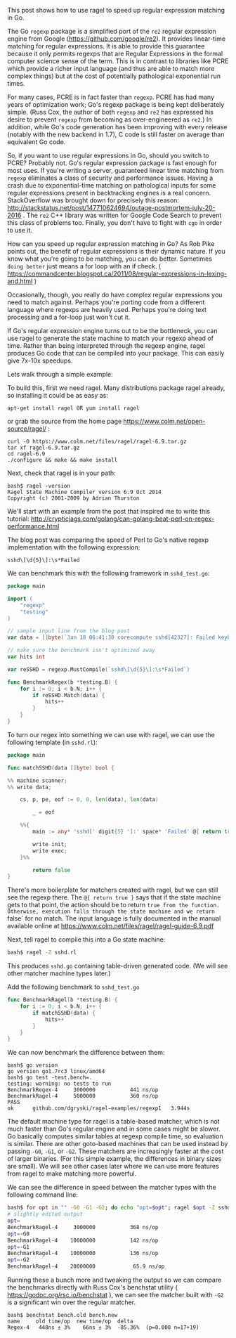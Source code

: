 
This post shows how to use ragel to speed up regular expression matching in Go.

The Go `regexp` package is a simplified port of the `re2` regular expression
engine from Google (https://github.com/google/re2).  It provides linear-time
matching for regular expressions.  It is able to provide this guarantee because
it only permits regexps that are Regular Expressions in the formal computer
science sense of the term. This is in contrast to libraries like PCRE which
provide a richer input language (and thus are able to match more complex
things) but at the cost of potentially pathological exponential run times.

For many cases, PCRE is in fact faster than `regexp`.  PCRE has had many years
of optimization work; Go's regexp package is being kept deliberately simple.
(Russ Cox, the author of both `regexp` and `re2` has expressed his desire to
prevent `regexp` from becoming as over-engineered as `re2`.)  In addition,
while Go's code generation has been improving with every release (notably with
the new backend in 1.7), C code is still faster on average than equivalent Go
code.

So, if you want to use regular expressions in Go, should you switch to PCRE?
Probably not.  Go's regular expression package is fast enough for most uses. If
you're writing a server, guaranteed linear time matching from `regexp`
eliminates a class of security and performance issues.  Having a crash due to
exponential-time matching on pathological inputs for some regular expressions
present in backtracking engines is a real concern.  StackOverflow was brought
down for precisely this reason:
http://stackstatus.net/post/147710624694/outage-postmortem-july-20-2016 . The
`re2` C++ library was written for Google Code Search to prevent this class of
problems too.  Finally, you don't have to fight with `cgo` in order to use it.

How can you speed up regular expression matching in Go? As Rob Pike points out,
the benefit of regular expressions is their dynamic nature.  If you know what
you're going to be matching, you can do better.  Sometimes `doing better` just
means a for loop with an if check. (
https://commandcenter.blogspot.ca/2011/08/regular-expressions-in-lexing-and.html
)

Occasionally, though, you really do have complex regular expressions you need to
match against. Perhaps you're porting code from a different language where
regexps are heavily used.  Perhaps you're doing text processing and a for-loop
just won't cut it.

If Go's regular expression engine turns out to be the bottleneck, you can use
ragel to generate the state machine to match your regexp ahead of time.  Rather
than being interpreted through the regexp engine, ragel produces Go code that
can be compiled into your package.  This can easily give 7x-10x speedups.

Lets walk through a simple example:

To build this, first we need ragel.  Many distributions package ragel already,
so installing it could be as easy as:
```
apt-get install ragel OR yum install ragel
```

or grab the source from the home page https://www.colm.net/open-source/ragel/ :

```
curl -O https://www.colm.net/files/ragel/ragel-6.9.tar.gz
tar xf ragel-6.9.tar.gz 
cd ragel-6.9
./configure && make && make install
```

Next, check that ragel is in your path:

```
bash$ ragel -version
Ragel State Machine Compiler version 6.9 Oct 2014
Copyright (c) 2001-2009 by Adrian Thurston
```

We'll start with an example from the post that inspired me to write this
tutorial: http://crypticjags.com/golang/can-golang-beat-perl-on-regex-performance.html

The blog post was comparing the speed of Perl to Go's native regexp implementation
with the following expression:

`sshd\[\d{5}\]:\s*Failed`

We can benchmark this with the following framework in `sshd_test.go`:

```go
package main

import (
	"regexp"
	"testing"
)

// sample input line from the blog post
var data = []byte(`Jan 18 06:41:30 corecompute sshd[42327]: Failed keyboard-interactive/pam for root from 112.100.68.182 port 48803 ssh2`)

// make sure the benchmark isn't optimized away
var hits int

var reSSHD = regexp.MustCompile(`sshd\[\d{5}\]:\s*Failed`)

func BenchmarkRegex(b *testing.B) {
	for i := 0; i < b.N; i++ {
		if reSSHD.Match(data) {
			hits++
		}
	}
}
```

To turn our regex into something we can use with ragel, we can use the
following template (in `sshd.rl`):

```go
package main

func matchSSHD(data []byte) bool {

%% machine scanner;
%% write data;

	cs, p, pe, eof := 0, 0, len(data), len(data)

        _ = eof

	%%{
	    main := any* 'sshd[' digit{5} ']:' space* 'Failed' @{ return true } ;

	    write init;
	    write exec;
	}%%

        return false
}
```

There's more boilerplate for matchers created with ragel, but we can still see
the regexp there.  The `@{ return true }` says that if the state machine gets
to that point, the action should be to return `true from the function.
Otherwise, execution falls through the state machine and we return `false` for
no match.  The input language is fully documented in the manual available
online at https://www.colm.net/files/ragel/ragel-guide-6.9.pdf

Next, tell ragel to compile this into a Go state machine:
```sh
bash$ ragel -Z sshd.rl 
```

This produces `sshd.go` containing table-driven generated code.  (We will see
other matcher machine types later.)

Add the following benchmark to `sshd_test.go`
```go
func BenchmarkRagel(b *testing.B) {
	for i := 0; i < b.N; i++ {
		if matchSSHD(data) {
			hits++
		}
	}
}
```

We can now benchmark the difference between them:
```
bash$ go version
go version go1.7rc3 linux/amd64
bash$ go test -test.bench=.
testing: warning: no tests to run
BenchmarkRegex-4   	 3000000	       441 ns/op
BenchmarkRagel-4   	 5000000	       360 ns/op
PASS
ok  	github.com/dgryski/ragel-examples/regexp1	3.944s
```

The default machine type for ragel is a table-based matcher, which is not much
faster than Go's regular engine and in some cases might be slower.  Go
basically computes similar tables at regexp compile time, so evaluation is
similar.  There are other goto-based machines that can be used instead by
passing `-G0`, `-G1`, or `-G2`.  These matchers are increasingly faster at the
cost of larger binaries. (For this simple example, the differences in binary
sizes are small). We will see other cases later where we can use more features
from ragel to make matching more powerful.

We can see the difference in speed between the matcher types with the following
command line:

```sh
bash$ for opt in "" -G0 -G1 -G2; do echo "opt=$opt"; ragel $opt -Z sshd.rl; go test -test.bench=Ragel; done 
# slightly edited output
opt=
BenchmarkRagel-4   	 3000000	       368 ns/op
opt=-G0
BenchmarkRagel-4   	10000000	       142 ns/op
opt=-G1
BenchmarkRagel-4   	10000000	       136 ns/op
opt=-G2
BenchmarkRagel-4   	20000000	        65.9 ns/op
```

Running these a bunch more and tweaking the output so we can compare the
benchmarks directly with Russ Cox's benchstat utility (
https://godoc.org/rsc.io/benchstat ), we can see the matcher built
with `-G2` is a significant win over the regular matcher.

```
bash$ benchstat bench.old bench.new
name     old time/op  new time/op  delta
Regex-4   448ns ± 3%    66ns ± 3%  -85.36%  (p=0.000 n=17+19)
```
